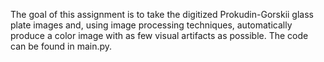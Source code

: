 The goal of this assignment is to take the digitized Prokudin-Gorskii glass plate images and, using image processing techniques, automatically produce a color image with as few visual artifacts as possible. The code can be found in main.py.
